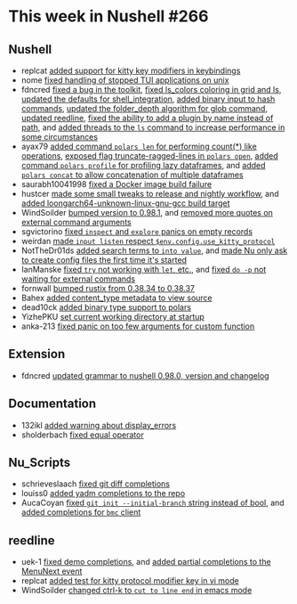 # This week in Nushell #266

## Nushell

- replcat [added support for kitty key modifiers in keybindings](https://github.com/nushell/nushell/pull/13906)
- nome [fixed handling of stopped TUI applications on unix](https://github.com/nushell/nushell/pull/13741)
- fdncred [fixed a bug in the toolkit](https://github.com/nushell/nushell/pull/13943), [fixed ls_colors coloring in grid and ls](https://github.com/nushell/nushell/pull/13935), [updated the defaults for shell_integration](https://github.com/nushell/nushell/pull/13929), [added binary input to hash commands](https://github.com/nushell/nushell/pull/13923), [updated the folder_depth algorithm for glob command](https://github.com/nushell/nushell/pull/13915), [updated reedline](https://github.com/nushell/nushell/pull/13909), [fixed the ability to add a plugin by name instead of path](https://github.com/nushell/nushell/pull/13877), and [added threads to the `ls` command to increase performance in some circumstances](https://github.com/nushell/nushell/pull/13836)
- ayax79 [added command `polars len` for performing count(*) like operations](https://github.com/nushell/nushell/pull/13941), [exposed flag truncate-ragged-lines in `polars open`](https://github.com/nushell/nushell/pull/13939), [added command `polars profile` for profiling lazy dataframes](https://github.com/nushell/nushell/pull/13904), and [added `polars concat` to allow concatenation of multiple dataframes](https://github.com/nushell/nushell/pull/13879)
- saurabh10041998 [fixed a Docker image build failure](https://github.com/nushell/nushell/pull/13938)
- hustcer [made some small tweaks to release and nightly workflow](https://github.com/nushell/nushell/pull/13912), and [added loongarch64-unknown-linux-gnu-gcc build target](https://github.com/nushell/nushell/pull/13895)
- WindSoilder [bumped version to 0.98.1](https://github.com/nushell/nushell/pull/13896), and [removed more quotes on external command arguments](https://github.com/nushell/nushell/pull/13883)
- sgvictorino [fixed `inspect` and `explore` panics on empty records](https://github.com/nushell/nushell/pull/13893)
- weirdan [made `input listen` respect `$env.config.use_kitty_protocol`](https://github.com/nushell/nushell/pull/13892)
- NotTheDr01ds [added search terms to `into value`](https://github.com/nushell/nushell/pull/13890), and [made Nu only ask to create config files the first time it's started](https://github.com/nushell/nushell/pull/13857)
- IanManske [fixed `try` not working with `let`, etc.](https://github.com/nushell/nushell/pull/13885), and [fixed `do -p` not waiting for external commands](https://github.com/nushell/nushell/pull/13881)
- fornwall [bumped rustix from 0.38.34 to 0.38.37](https://github.com/nushell/nushell/pull/13878)
- Bahex [added content_type metadata to view source](https://github.com/nushell/nushell/pull/13859)
- dead10ck [added binary type support to polars](https://github.com/nushell/nushell/pull/13830)
- YizhePKU [set current working directory at startup](https://github.com/nushell/nushell/pull/12953)
- anka-213 [fixed panic on too few arguments for custom function](https://github.com/nushell/nushell/pull/10395)

## Extension

- fdncred [updated grammar to nushell 0.98.0, version and changelog](https://github.com/nushell/vscode-nushell-lang/pull/188)

## Documentation

- 132ikl [added warning about display_errors](https://github.com/nushell/nushell.github.io/pull/1562)
- sholderbach [fixed equal operator](https://github.com/nushell/nushell.github.io/pull/1561)

## Nu_Scripts

- schrieveslaach [fixed git diff completions](https://github.com/nushell/nu_scripts/pull/962)
- louiss0 [added yadm completions to the repo](https://github.com/nushell/nu_scripts/pull/960)
- AucaCoyan [fixed `git init --initial-branch` string instead of bool](https://github.com/nushell/nu_scripts/pull/959), and [added completions for `bmc` client](https://github.com/nushell/nu_scripts/pull/932)

## reedline

- uek-1 [fixed demo completions](https://github.com/nushell/reedline/pull/835), and [added partial completions to the MenuNext event](https://github.com/nushell/reedline/pull/828)
- replcat [added test for kitty protocol modifier key in vi mode](https://github.com/nushell/reedline/pull/831)
- WindSoilder [changed ctrl-k to `cut to line end` in emacs mode](https://github.com/nushell/reedline/pull/826)

